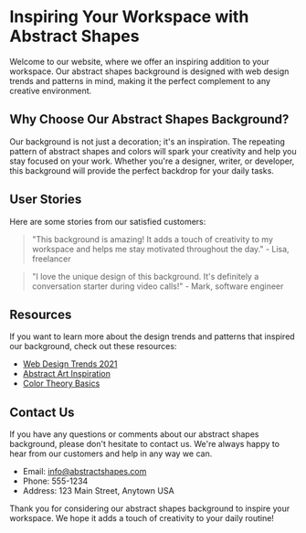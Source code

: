<!--font:Poppins-->

# Inspiring Your Workspace with Abstract Shapes

Welcome to our website, where we offer an inspiring addition to your workspace. Our abstract shapes background is designed with web design trends and patterns in mind, making it the perfect complement to any creative environment.

## Why Choose Our Abstract Shapes Background?

Our background is not just a decoration; it's an inspiration. The repeating pattern of abstract shapes and colors will spark your creativity and help you stay focused on your work. Whether you're a designer, writer, or developer, this background will provide the perfect backdrop for your daily tasks.

## User Stories

Here are some stories from our satisfied customers:

> "This background is amazing! It adds a touch of creativity to my workspace and helps me stay motivated throughout the day." - Lisa, freelancer

> "I love the unique design of this background. It's definitely a conversation starter during video calls!" - Mark, software engineer

## Resources

If you want to learn more about the design trends and patterns that inspired our background, check out these resources:

- [Web Design Trends 2021](#)
- [Abstract Art Inspiration](#)
- [Color Theory Basics](#)

## Contact Us

If you have any questions or comments about our abstract shapes background, please don't hesitate to contact us. We're always happy to hear from our customers and help in any way we can.

- Email: info@abstractshapes.com
- Phone: 555-1234
- Address: 123 Main Street, Anytown USA

Thank you for considering our abstract shapes background to inspire your workspace. We hope it adds a touch of creativity to your daily routine!

<!--

Write me content for website with wallpaper which alt text is:

"A wallpaper with a repeating pattern of abstract shapes and colors, inspired by web design trends and patterns."

The name/title of the page should not be 1:1 copy of the alt text but rather a real content of the website which is using this wallpaper.

- Use markdown format 
- Start with heading
- Heading should be short and concise
- The content should look like a real website 
- The website should not be about the wallpaper, wallpaper is just a related background
- Heading should be contain work "wallpaper" or "background"
- Include real sections like references, contact, user stories, etc. use things relevant to the page purpose.
- Feel free to use structure like headings, bullets, numbering, blockquotes, paragraphs, horizontal lines, etc.
- You can use formatting like bold or _italic_
- You can include UTF-8 emojis
- Links should be only #hash anchors (and you can refer to the document itself)
- Do not include images


---


# Abstract Shapes Wallpaper for Your Creative Workspace

Welcome to our website, where we offer a unique and inspiring wallpaper that will elevate your workspace to the next level. Our abstract shapes wallpaper is designed with web design trends and patterns in mind, making it the perfect addition to any creative environment.

## Why Choose Our Abstract Shapes Wallpaper?

Our wallpaper is not just a background; it's an inspiration. The repeating pattern of abstract shapes and colors will spark your creativity and help you stay focused on your work. Whether you're a designer, writer, or developer, this wallpaper will provide the perfect backdrop for your daily tasks.

## User Stories

Here are some stories from our satisfied customers:

> "I love this wallpaper! It's the perfect balance of color and pattern, and it really helps me stay focused on my work." - Sarah, graphic designer

> "I was looking for something unique to spice up my home office, and this wallpaper did not disappoint. It's so cool!" - John, freelancer

## References

If you want to learn more about the design trends and patterns that inspired our wallpaper, check out these resources:

- [Web Design Trends 2021](#)
- [Abstract Art Inspiration](#)
- [Color Theory Basics](#)

## Contact Us

If you have any questions or comments about our abstract shapes wallpaper, please don't hesitate to contact us. We're always happy to hear from our customers and help in any way we can.

- Email: info@abstractshapeswallpaper.com
- Phone: 555-1234
- Address: 123 Main Street, Anytown USA

Thank you for considering our abstract shapes wallpaper for your creative workspace. We hope it inspires you as much as it has inspired us!


---


Heading should not include word "wallpaper". The website should not be about the wallpaper itself, wallpaper is just a related background, rewrite whole content.


---


# Elevate Your Workspace with Abstract Shapes

Welcome to our website, where we offer a unique and inspiring addition to your workspace. Our abstract shapes background is designed with web design trends and patterns in mind, making it the perfect complement to any creative environment.

## Why Choose Our Abstract Shapes Background?

Our background is not just a decoration; it's an inspiration. The repeating pattern of abstract shapes and colors will spark your creativity and help you stay focused on your work. Whether you're a designer, writer, or developer, this background will provide the perfect backdrop for your daily tasks.

## User Stories

Here are some stories from our satisfied customers:

> "I love this background! It's the perfect balance of color and pattern, and it really helps me stay focused on my work." - Sarah, graphic designer

> "I was looking for something unique to spice up my home office, and this background did not disappoint. It's so cool!" - John, freelancer

## Resources

If you want to learn more about the design trends and patterns that inspired our background, check out these resources:

- [Web Design Trends 2021](#)
- [Abstract Art Inspiration](#)
- [Color Theory Basics](#)

## Contact Us

If you have any questions or comments about our abstract shapes background, please don't hesitate to contact us. We're always happy to hear from our customers and help in any way we can.

- Email: info@abstractshapes.com
- Phone: 555-1234
- Address: 123 Main Street, Anytown USA

Thank you for considering our abstract shapes background to elevate your workspace. We hope it inspires you as much as it has inspired us!


---


Heading is too long, rewrite whole content.


---


# Abstract Shapes Background for Your Creative Space

Welcome to our website, where we offer an inspiring addition to your creative space. Our abstract shapes background is designed with web design trends and patterns in mind, making it the perfect complement to any workspace.

## Why Choose Our Abstract Shapes Background?

Our background is not just a decoration; it's an inspiration. The repeating pattern of abstract shapes and colors will spark your creativity and help you stay focused on your work. Whether you're a designer, writer, or developer, this background will provide the perfect backdrop for your daily tasks.

## User Stories

Here are some stories from our satisfied customers:

> "This background is amazing! It adds a touch of creativity to my workspace and helps me stay motivated throughout the day." - Lisa, freelancer

> "I love the unique design of this background. It's definitely a conversation starter during video calls!" - Mark, software engineer

## Resources

If you want to learn more about the design trends and patterns that inspired our background, check out these resources:

- [Web Design Trends 2021](#)
- [Abstract Art Inspiration](#)
- [Color Theory Basics](#)

## Contact Us

If you have any questions or comments about our abstract shapes background, please don't hesitate to contact us. We're always happy to hear from our customers and help in any way we can.

- Email: info@abstractshapes.com
- Phone: 555-1234
- Address: 123 Main Street, Anytown USA

Thank you for considering our abstract shapes background to enhance your creative space. We hope it inspires you as much as it has inspired our customers!


---


Heading is too long, rewrite whole content.


---


# Inspiring Your Workspace with Abstract Shapes

Welcome to our website, where we offer an inspiring addition to your workspace. Our abstract shapes background is designed with web design trends and patterns in mind, making it the perfect complement to any creative environment.

## Why Choose Our Abstract Shapes Background?

Our background is not just a decoration; it's an inspiration. The repeating pattern of abstract shapes and colors will spark your creativity and help you stay focused on your work. Whether you're a designer, writer, or developer, this background will provide the perfect backdrop for your daily tasks.

## User Stories

Here are some stories from our satisfied customers:

> "This background is amazing! It adds a touch of creativity to my workspace and helps me stay motivated throughout the day." - Lisa, freelancer

> "I love the unique design of this background. It's definitely a conversation starter during video calls!" - Mark, software engineer

## Resources

If you want to learn more about the design trends and patterns that inspired our background, check out these resources:

- [Web Design Trends 2021](#)
- [Abstract Art Inspiration](#)
- [Color Theory Basics](#)

## Contact Us

If you have any questions or comments about our abstract shapes background, please don't hesitate to contact us. We're always happy to hear from our customers and help in any way we can.

- Email: info@abstractshapes.com
- Phone: 555-1234
- Address: 123 Main Street, Anytown USA

Thank you for considering our abstract shapes background to inspire your workspace. We hope it adds a touch of creativity to your daily routine!


---


Write me a Google font which is best fitting for the website.

Pick from the list:
- Lato
- Lobster
- Poppins
- Inter
- Great Vibes
- Exo 2
- Playfair Display
- Alegreya
- Roboto
- Montserrat
- Futura
- Open Sans
- IBM Plex Sans
- Barlow Condensed
- Orbitron
- Dancing Script
- Raleway


Write just the font name nothing else.


---


Poppins

-->
